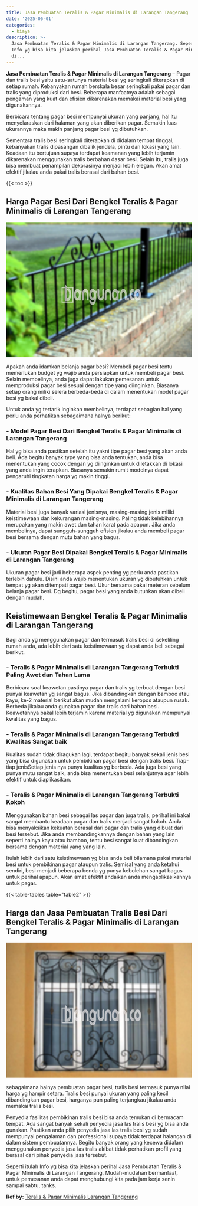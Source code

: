 ```yaml
---
title: Jasa Pembuatan Teralis & Pagar Minimalis di Larangan Tangerang
date: '2025-06-01'
categories:
  - biaya
description: >-
  Jasa Pembuatan Teralis & Pagar Minimalis di Larangan Tangerang. Seperti itulah
  Info yg bisa kita jelaskan perihal Jasa Pembuatan Teralis & Pagar Minimalis
  di...
---
```


**Jasa Pembuatan Teralis & Pagar Minimalis di Larangan Tangerang** – Pagar dan tralis besi yaitu satu-satunya material besi yg seringkali diterapkan di setiap rumah. Kebanyakan rumah berskala besar seringkali pakai pagar dan tralis yang diproduksi dari besi. Beberapa manfaatnya adalah sebagai pengaman yang kuat dan efisien dikarenakan memakai material besi yang digunakannya.

Berbicara tentang pagar besi mempunyai ukuran yang panjang, hal itu menyelaraskan dari halaman yang akan diberikan pagar. Semakin luas ukurannya maka makin panjang pagar besi yg dibutuhkan.

Sementara tralis besi seringkali diterapkan di didalam tempat tinggal, kebanyakan tralis dipasangan dibalik jendela, pintu dan lokasi yang lain. Keadaan itu bertujuan supaya terdapat keamanan yang lebih terjamin dikarenakan menggunakan tralis berbahan dasar besi. Selain itu, tralis juga bisa membuat penampilan dekorasinya menjadi lebih elegan. Akan amat efektif jikalau anda pakai tralis berasal dari bahan besi.

{{< toc >}}

## Harga Pagar Besi Dari Bengkel Teralis & Pagar Minimalis di Larangan Tangerang

![Jasa Pembuatan Teralis & Pagar Minimalis di Larangan Tangerang](/images/pagar-minimalis-murah-35.png)

Apakah anda idamkan belanja pagar besi? Membeli pagar besi tentu memerlukan budget yg wajib anda persiapkan untuk membeli pagar besi. Selain membelinya, anda juga dapat lakukan pemesanan untuk memproduksi pagar besi sesuai dengan tipe yang diinginkan. Biasanya setiap orang miliki selera berbeda-beda di dalam menentukan model pagar besi yg bakal dibeli.

Untuk anda yg tertarik inginkan membelinya, terdapat sebagian hal yang perlu anda perhatikan sebagaimana halnya berikut:
### \- Model Pagar Besi Dari Bengkel Teralis & Pagar Minimalis di Larangan Tangerang

Hal yg bisa anda pastikan setelah itu yakni tipe pagar besi yang akan anda beli. Ada begitu banyak type yang bisa anda tentukan, anda bisa menentukan yang cocok dengan yg diinginkan untuk diletakkan di lokasi yang anda ingin terapkan. Biasanya semakin rumit modelnya dapat pengaruhi tingkatan harga yg makin tinggi.

### \- Kualitas Bahan Besi Yang Dipakai Bengkel Teralis & Pagar Minimalis di Larangan Tangerang

Material besi juga banyak variasi jenisnya, masing-masing jenis miliki keistimewaan dan kekurangan masing-masing. Paling tidak kelebihannya merupakan yang makin awet dan tahan karat pada apapun. Jika anda membelinya, dapat sungguh-sungguh efisien jikalau anda membeli pagar besi bersama dengan mutu bahan yang bagus.

### \- Ukuran Pagar Besi Dipakai Bengkel Teralis & Pagar Minimalis di Larangan Tangerang

Ukuran pagar besi jadi beberapa aspek penting yg perlu anda pastikan terlebih dahulu. Disini anda wajib menentukan ukuran yg dibutuhkan untuk tempat yg akan ditempati pagar besi. Ukur bersama pakai meteran sebelum belanja pagar besi. Dg begitu, pagar besi yang anda butuhkan akan dibeli dengan mudah.

## Keistimewaan Bengkel Teralis & Pagar Minimalis di Larangan Tangerang

Bagi anda yg menggunakan pagar dan termasuk tralis besi di sekeliling rumah anda, ada lebih dari satu keistimewaan yg dapat anda beli sebagai berikut.

### \- Teralis & Pagar Minimalis di Larangan Tangerang Terbukti Paling Awet dan Tahan Lama

Berbicara soal keawetan pastinya pagar dan tralis yg terbuat dengan besi punyai keawetan yg sangat bagus. Jika dibandingkan dengan bamboo atau kayu, ke-2 material berikut akan mudah mengalami keropos ataupun rusak. Berbeda jikalau anda gunakan pagar dan tralis dari bahan besi. Keawetannya bakal lebih terjamin karena material yg digunakan mempunyai kwalitas yang bagus.

### \- Teralis & Pagar Minimalis di Larangan Tangerang Terbukti Kwalitas Sangat baik

Kualitas sudah tidak diragukan lagi, terdapat begitu banyak sekali jenis besi yang bisa digunakan untuk pembikinan pagar besi dengan tralis besi. Tiap-tiap jenisSetiap jenis nya punya kualitas yg berbeda. Ada juga besi yang punya mutu sangat baik, anda bisa menentukan besi selanjutnya agar lebih efektif untuk diaplikasikan.

### \- Teralis & Pagar Minimalis di Larangan Tangerang Terbukti Kokoh

Menggunakan bahan besi sebagai las pagar dan juga tralis, perihal ini bakal sangat membantu keadaan pagar dan tralis menjadi sangat kokoh. Anda bisa menyaksikan kekuatan berasal dari pagar dan tralis yang dibuat dari besi tersebut. Jika anda membandingkannya dengan bahan yang lain seperti halnya kayu atau bamboo, tentu besi sangat kuat dibandingkan bersama dengan material yang yang lain.

Itulah lebih dari satu keistimewaan yg bisa anda beli bilamana pakai material besi untuk pembikinan pagar ataupun tralis. Semisal yang anda ketahui sendiri, besi menjadi beberapa benda yg punya kebolehan sangat bagus untuk perihal apapun. Akan amat efektif andaikan anda mengaplikasikannya untuk pagar.

{{< table-tables table="table2" >}}

## Harga dan Jasa Pembuatan Tralis Besi Dari Bengkel Teralis & Pagar Minimalis di Larangan Tangerang

![Jasa Pembuatan Teralis & Pagar Minimalis di Larangan Tangerang](/images/teralis-minimalis-murah-26.png)

sebagaimana halnya pembuatan pagar besi, tralis besi termasuk punya nilai harga yg hampir setara. Tralis besi punyai ukuran yang paling kecil dibandingkan pagar besi, harganya pun paling terjangkau jikalau anda memakai tralis besi.

Penyedia fasilitas pembikinan tralis besi bisa anda temukan di bermacam tempat. Ada sangat banyak sekali penyedia jasa las tralis besi yg bisa anda gunakan. Pastikan anda pilih penyedia jasa las tralis besi yg sudah mempunyai pengalaman dan professional supaya tidak terdapat halangan di dalam sistem pembuatannya. Begitu banyak orang yang kecewa didalam menggunakan penyedia jasa las tralis akibat tidak perhatikan profil yang berasal dari pihak penyedia jasa tersebut.

Seperti itulah Info yg bisa kita jelaskan perihal Jasa Pembuatan Teralis & Pagar Minimalis di Larangan Tangerang, Mudah-mudahan bermanfaat, untuk pemesanan anda dapat menghubungi kita pada jam kerja senin sampai sabtu, tanks.

**Ref by:** [Teralis & Pagar Minimalis Larangan Tangerang](https://id.wikipedia.org/wiki/Teralis)
